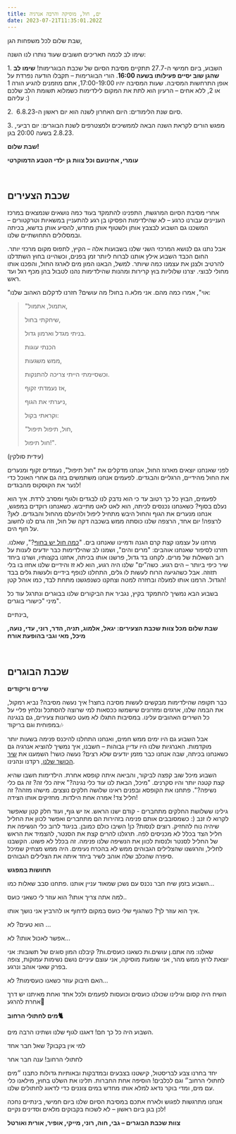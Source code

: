```yaml
---
title: ים, חול, מוסיקה והרבה אנרגיה
date: 2023-07-21T11:35:01.202Z
---
```

שבת שלום לכל משפחות הגן,

שימו לב לכמה תאריכים חשובים שעוד נותרו לנו השנה:



1. השבוע, ביום חמישי ה-27.7 תתקיים מסיבת הסיום של שכבת הבוגרימות! **שימו לב שהגן שוב יסיים פעילותו בשעה 16:00**. הורי הבוגרימות – תקבלו הודעה נפרדת על אופן התרחשות המסיבה. שעות המסיבה יהיו 17:00-19:00, אתם מוזמנים להגיע הורה 1 או 2, ללא אחים – הרעיון הוא לתת את המקום לילדימות כשמלוא תשומת הלב שלכם עליהם :)

2.  סיום שנת הלימודים: היום האחרון לשנה הוא יום ראשון ה-6.8.23.

3. מפגש הורים לקראת השנה הבאה לממשיכים ולמצטרפים לשנת הבוגרים: יום רביעי, 2.8.23 בשעה 20:00 בגן.

**שבת שלום!**

**עומרי, אחינועם וכל צוות גן ילדי הטבע הדמוקרטי**

 

## שכבת הצעירים

אחרי מסיבת הסיום המרגשת, התפנינו להתמקד בעוד כמה נושאים שנמצאים במרכז העניינים עבורנו כרגע – לא שהילדימות הפסיקו בן רגע להתעניין במשאיות וטרקטורים – המשכנו גם השבוע לבצבץ אותן ולשטוף אותן מחדש, להסיע אותן בדשא, בכיתה ובמסלולים התחושתיים שלנו.

אבל נתנו גם לנושא המרכזי השני שלנו בשבועות אלה – הקיץ, לתפוס מקום מרכזי יותר. החום הכבד השבוע אילץ אותנו לברוח ליותר זמן בפנים, וכשהיינו בחוץ השתדלנו להרטיב ולצנן את עצמנו כמה שיותר. למשל, הבאנו המון מים לארגז החול, והפכנו אותו מחולי לבוצי. יצרנו שלוליות בוץ קרירות ומהנות שהילדימות נהנו לטבול בהן מכף רגל ועד ראש.

"אוי", אמרו כמה מהם. אני מלא.ה בחול! מה עושים? חזרנו לדקלום האהוב שלנו:

> "אתמול, אתמול,
>
> שיחקתי בחול,
>
> בניתי מגדל וארמון גדול.
>
> הכנתי עוגות
>
> ממש משגעות,
>
> וכשסיימתי הייתי צריכה להתנקות.
>
> אז נעמדתי זקוף,
>
> ניערתי את הגוף,
>
> וקראתי בקול:
>
> "חול, תיפול תיפול,
>
> חול תיפול!".

(עידית סולקין)

לפני שאנחנו יוצאים מארגז החול, אנחנו מדקלים את "חול תיפול", נעמדים זקוף ומנערים את החול מהידיים, הרגליים והבגדים. לפעמים אנחנו משתמשים בזה גם אחרי האוכל כדי לנער את הקוסקוס מהבגדים!

לפעמים, הבוץ כל כך רטוב עד כי הוא נדבק לנו לבגדים ולגוף ומסרב לרדת. איך הוא נעלם בסוף? כשאנחנו נכנסים לכיתה, הוא לאט לאט מתייבש. כשאנחנו רוקדים במפגש, אנחנו מנערים את הגוף והחול היבש מתחיל ליפול ולהיעלם מהחול והבגדים. לאן? לרצפה! יום אחד, הרצפה שלנו כוסתה ממש בשכבה דקה של חול, וזה גרם לנו לחשוב על חוף הים.

מרחנו על עצמנו קצת קרם הגנה ודמיינו שאנחנו בים. "[כמה חול יש בחוף](https://www.youtube.com/watch?v=B6bq8q0o-NU)?", שאלנו. חזרנו לסיפור שאנחנו אוהבים: "מרים והים", ושמנו לב שהילדימות כבר יודעים לענות על רוב השאלות של מרים. לקחנו בד גדול, פרשנו אותו בכיתה, אחזנו בקצותיו, ושרנו ביחד שיר כיפי ביותר – הים רגוע. כשה"ים" שלנו היה רגוע, הוא לא זז והידיים שלנו אחזו בו בלי תזוזה. אבל כשהגיעה הרוח לעשות לו גלים, התחלנו לנופף בידיים ולעשות גלים בבד הגדול. הרמנו אותו למעלה ובחזרה למטה וצחקנו כשנפגשנו מתחת לבד, כמו אוהל קטן!

בשבוע הבא נמשיך להתמקד בקיץ, נגביר את הביקורים שלנו בבוגרים ונתרגל עוד כל מיני "כישורי בוגרים".

בינתיים,

**שבת שלום מכל צוות שכבת הצעירים: יגאל, אלמוג, תניה, הדר, רוני, עדי, נועה, מיכל, מאי וגבי בהופעת אורח**

 

## **שכבת הבוגרים**

**שירים וריקודים**

כבר תקופה שהילדימות מבקשים לעשות מסיבה בחצר! איך נעשה מסיבה? נביא רמקול, את הבמה שלנו, ארגזים ומזרונים שישמשו ככסאות למי שרוצה להסתכל ונלחץ פליי על כל השירים האהובים עלינו. במסיבות התגלו לא מעט כשרונות צעירים, גם בנגינה במפוחית וגם בריקוד🎶

אבל השבוע גם היו ימים ממש חמים, ואנחנו התחלנו להיכנס פנימה בשעות יותר מוקדמות. האנרגיות שלנו היו עדיין גבוהות – חשבנו, איך נמשיך להוציא אנרגיה גם כשאנחנו בכיתה, שבה אנחנו כבר מזמן יודעים שלא רצים? נעשה כושר! השמענו את [שיר הכושר שלנו](https://youtu.be/L8EXNCJgjlY), רקדנו ונהנינו.

השבוע מיכל שוב קפצה לביקור, והביאה איתה קופסא אחרת. הילדימות חשבו שהיא קצת קטנה יותר והיו סקרנים. "מיכל, הבאת לנו עוד כלי נגינה?" איזה כלי זה? זה גם כלי נשיפה?". פתחנו את הקופסא ובפנים ראינו שלושה חלקים נוצצים. מישהו מזהה? זה חליל צד! אמרה אחת הילדות. מחזיקים אותו הצידה!

גילינו ששלושת החלקים מתחברים - קודם ישנו הראש. אז יש גוף, ועוד חלק קטן שאפשר לקרוא לו זנב (: כשמסובבים אותם פנימה בזהירות הם מתחברים ואפשר לכוון את החליל שיהיה נוח להחזיק. רוצים לנסות? כן! השיבו כולם כמובן. בניגוד לרוב כלי הנשיפה את חליל הצד בכלל לא מכניסים לפה. תרגלנו להרים קצת את הסנטר, להצמיד את הראש של החליל לסנטר ולנסות לכוון את הנשיפה שלנו פנימה. זה בכלל לא פשוט. הקשבנו לחליל, והרגשנו שהצלילים הגבוהים ממש לא בהכרח נעימים. היה ממש מצחיק שמיכל סיפרה שהכלב שלה אוהב לשיר ביחד איתה את הצלילים הגבוהים.

**תחושות במפגש**

השבוע בזמן שיח חבר נכנס עם נשכן שמאוד עניין אותנו .פתחנו סבב שאלות כמו…

למה אתה צריך אותו? הוא עוזר לי כשאני כועס.. 

איך הוא עוזר לך? כשהגוף שלי כועס במקום לדחוף או להרביץ אני נושך אותו.

הוא טעים? לא ...

אפשר לאכול אותו? לא...

שאלנו: מה אתם.ן עושים.ות כשאנו כועסים.ות? קיבלנו המון סוגים של תשובות: אני יוצאת לרוץ ממש מהר, אני שומעת מוסיקה, אני עוצם עיניים נושם נשימות עמוקות, צופה בפרק שאני אוהב ונרגע. 

האם חיבוק עוזר כשאנו כועסימות? לא…

השיח היה קסום וגילינו שכולנו כועסים וכועסות לפעמים ולכל אחד ואחת מאיתנו יש דרך אחרת להרגע🤍

**מים לחתולי הרחוב🐈‍**

השבוע היה כל כך חם! דאגנו לגוף שלנו ושתינו הרבה מים.

למי אין בקבוק? שאל חבר אחד

לחתולי הרחוב! ענה חבר אחר

יחד בחרנו צבע לבריסטול, קישטנו בצבעים ובמדבקות ובאותיות גדולות כתבנו ״מים לחתולי הרחוב״ וגם לכלבים! הוסיפה אחת החברות. תלינו את השלט בחוץ, מילאנו כלי עם מים, ומדי בוקר נדאג למלא אותו מחדש במים צוננים כדי לדאוג לחתולים שלנו.

אנחנו מתרגשות לפגוש ולארח אתכם במסיבת הסיום שלנו ביום חמישי, בינתיים נחכה לכן בגן ביום ראשון – לא לשכוח בקבוקים מלאים וסדינים נקיים!

**צוות שכבת הבוגרים – גבי, חוה, רוני, מייקי, אופיר, אורית ואורטל**